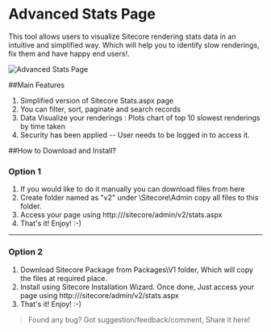Advanced Stats Page
=============
This tool allows users to visualize Sitecore rendering stats data in an intuitive and simplified way. Which will help you to identify slow renderings, fix them and have happy end users!.

![Advanced Stats Page](https://sitecorebasics.files.wordpress.com/2015/11/statsv2-firstcut.gif "Sitecore Advanced Stats Page")


##Main Features

1. Simplified version of Sitecore Stats.aspx page
2. You can filter, sort, paginate and search records 
3. Data Visualize your renderings : Plots chart of top 10 slowest renderings by time taken
4. Security has been applied -- User needs to be logged in to access it.

##How to Download and Install?

### Option 1
1. If you would like to do it manually you can download files from here
2. Create folder named as "v2" under <WEBROOT>\Sitecore\Admin copy all files to this folder.
3. Access your page using  http://<YOURHOSTNAME>/sitecore/admin/v2/stats.aspx
4. That's it! Enjoy! :-)

***

### Option 2
1. Download Sitecore Package from Packages\V1 folder, Which will copy the files at required place.
2. Install using Sitecore Installation Wizard. Once done, Just access your page using  http://<YOURHOSTNAME>/sitecore/admin/v2/stats.aspx
3. That's it! Enjoy! :-)

>Found any bug? Got suggestion/feedback/comment, Share it here!
